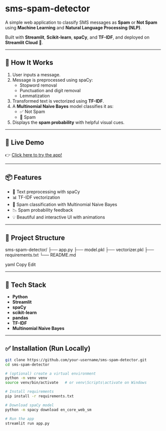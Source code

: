 # sms-spam-detector
A simple web application to classify SMS messages as **Spam** or **Not Spam** using **Machine Learning** and **Natural Language Processing (NLP)**.

Built with **Streamlit**, **Scikit-learn**, **spaCy**, and **TF-IDF**, and deployed on **Streamlit Cloud** 🚀.

---

## 🧠 How It Works

1. User inputs a message.
2. Message is preprocessed using spaCy:
   - Stopword removal
   - Punctuation and digit removal
   - Lemmatization
3. Transformed text is vectorized using **TF-IDF**.
4. A **Multinomial Naive Bayes** model classifies it as:
   - ✅ Not Spam
   - 🚨 Spam
5. Displays the **spam probability** with helpful visual cues.

---

## 🚀 Live Demo

👉 [Click here to try the app!](https://your-username-sms-spam-detector.streamlit.app/)

---


## 📦 Features

- 🧠 Text preprocessing with spaCy
- 📊 TF-IDF vectorization
- 🤖 Spam classification with Multinomial Naive Bayes
- 📉 Spam probability feedback
- 💡 Beautiful and interactive UI with animations

---

## 📁 Project Structure

sms-spam-detector/
├── app.py
├── model.pkl
├── vectorizer.pkl
├── requirements.txt
└── README.md

yaml
Copy
Edit

---

## 🧰 Tech Stack

- **Python**
- **Streamlit**
- **spaCy**
- **scikit-learn**
- **pandas**
- **TF-IDF**
- **Multinomial Naive Bayes**

---

## ✅ Installation (Run Locally)

```bash
git clone https://github.com/your-username/sms-spam-detector.git
cd sms-spam-detector

# (optional) create a virtual environment
python -m venv venv
source venv/bin/activate   # or venv\Scripts\activate on Windows

# Install requirements
pip install -r requirements.txt

# Download spaCy model
python -m spacy download en_core_web_sm

# Run the app
streamlit run app.py
